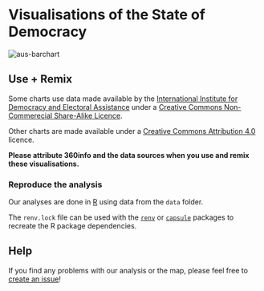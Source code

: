 # Visualisations of the State of Democracy

![aus-barchart](https://user-images.githubusercontent.com/6520659/158497168-3231a2ad-e073-4223-98b0-3df6e81f3320.png)

## Use + Remix

Some charts use data made available by the [International Institute for Democracy and Electoral Assistance](https://www.idea.int/gsod-indices) under a [Creative Commons Non-Commerecial Share-Alike Licence](https://www.idea.int/creative-commons-licence).

Other charts are made available under a [Creative Commons Attribution 4.0](https://creativecommons.org/licenses/by/4.0) licence.

**Please attribute 360info and the data sources when you use and remix these visualisations.**

### Reproduce the analysis

Our analyses are done in [R](http://r-project.org) using data from the `data` folder.

The `renv.lock` file can be used with the [`renv`](https://rstudio.github.io/renv) or [`capsule`](https://github.com/MilesMcBain/capsule) packages to recreate the R package dependencies.

## Help

If you find any problems with our analysis or the map, please feel free to [create an issue](https://github.com/360-info/report-state-of-democracy/issues/new)!
